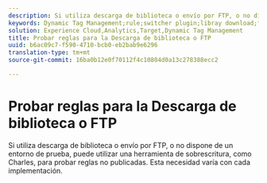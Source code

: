 ```yaml
---
description: Si utiliza descarga de biblioteca o envío por FTP, o no dispone de un entorno de prueba, puede utilizar una herramienta de sobrescritura, como Charles, para probar reglas no publicadas. Esta necesidad varía con cada implementación.
keywords: Dynamic Tag Management;rule;switcher plugin;libray download;ftp;rewrite tool;test unpublished rules;test rules;debug rule;charles
solution: Experience Cloud,Analytics,Target,Dynamic Tag Management
title: Probar reglas para la Descarga de biblioteca o FTP
uuid: b6ac09c7-f590-4710-bcb0-eb2bab9e6296
translation-type: tm+mt
source-git-commit: 16ba0b12e0f70112f4c10804d0a13c278388ecc2

---
```



# Probar reglas para la Descarga de biblioteca o FTP

Si utiliza descarga de biblioteca o envío por FTP, o no dispone de un entorno de prueba, puede utilizar una herramienta de sobrescritura, como Charles, para probar reglas no publicadas. Esta necesidad varía con cada implementación.


